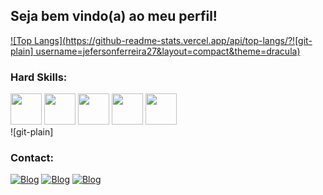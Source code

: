 ## Seja bem vindo(a) ao meu perfil!

[![Top Langs](https://github-readme-stats.vercel.app/api/top-langs/?![git-plain]
username=jefersonferreira27&layout=compact&theme=dracula)](https://github.com/jefersonferreira27)

### Hard Skills:
<div align="left">
    <img src="https://github.com/jefersonferreira27/jefersonferreira27/assets/105617299/ff2df5fb-c18f-4fd6-8fd0-5dea76ff8f86" width = "50px"/>
    <img src="https://github.com/jefersonferreira27/jefersonferreira27/assets/105617299/8851e637-fe3e-464c-8cad-67abdc890371" width = "50px"/>
    <img src="https://github.com/jefersonferreira27/jefersonferreira27/assets/105617299/9ac865cb-576b-400e-a3d8-c8839aa21cf8" width = "50px"/>
    <img src="https://github.com/jefersonferreira27/jefersonferreira27/assets/105617299/9ab1861f-d4e4-4320-a1bf-b7538485b299" width = "50px"/>
    <img src ="https://github.com/jefersonferreira27/jefersonferreira27/assets/105617299/9952c068-755e-4360-b526-8c776a0320fb" width = "50px"/>
   
</div>![git-plain]

<br>

### Contact:
[![Blog](https://img.shields.io/badge/Gmail-D14836?style=for-the-badge&logo=gmail&logoColor=white)](https://mail.google.com/mail/u/1/#inbox)
[![Blog](https://img.shields.io/badge/LinkedIn-0077B5?style=for-the-badge&logo=linkedin&logoColor=white)](https://www.linkedin.com/in/jeferson-ferreira-934abb234/)
[![Blog](https://img.shields.io/badge/WhatsApp-25D366?style=for-the-badge&logo=whatsapp&logoColor=white)]("https://api.whatsapp.com/send?phone=5571983504607")















